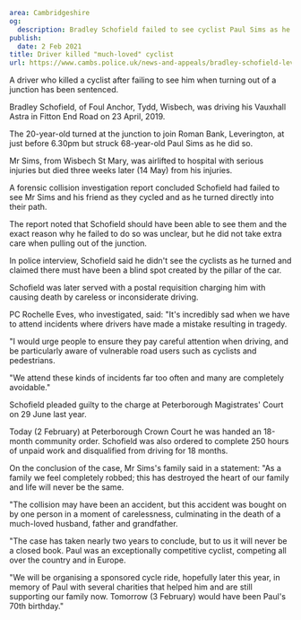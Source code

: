 ```yaml
area: Cambridgeshire
og:
  description: Bradley Schofield failed to see cyclist Paul Sims as he turned out of a junction
publish:
  date: 2 Feb 2021
title: Driver killed "much-loved" cyclist
url: https://www.cambs.police.uk/news-and-appeals/bradley-schofield-leverington-collision-sentencing
```

A driver who killed a cyclist after failing to see him when turning out of a junction has been sentenced.

Bradley Schofield, of Foul Anchor, Tydd, Wisbech, was driving his Vauxhall Astra in Fitton End Road on 23 April, 2019.

The 20-year-old turned at the junction to join Roman Bank, Leverington, at just before 6.30pm but struck 68-year-old Paul Sims as he did so.

Mr Sims, from Wisbech St Mary, was airlifted to hospital with serious injuries but died three weeks later (14 May) from his injuries.

A forensic collision investigation report concluded Schofield had failed to see Mr Sims and his friend as they cycled and as he turned directly into their path.

The report noted that Schofield should have been able to see them and the exact reason why he failed to do so was unclear, but he did not take extra care when pulling out of the junction.

In police interview, Schofield said he didn't see the cyclists as he turned and claimed there must have been a blind spot created by the pillar of the car.

Schofield was later served with a postal requisition charging him with causing death by careless or inconsiderate driving.

PC Rochelle Eves, who investigated, said: "It's incredibly sad when we have to attend incidents where drivers have made a mistake resulting in tragedy.

"I would urge people to ensure they pay careful attention when driving, and be particularly aware of vulnerable road users such as cyclists and pedestrians.

"We attend these kinds of incidents far too often and many are completely avoidable."

Schofield pleaded guilty to the charge at Peterborough Magistrates' Court on 29 June last year.

Today (2 February) at Peterborough Crown Court he was handed an 18-month community order. Schofield was also ordered to complete 250 hours of unpaid work and disqualified from driving for 18 months.

On the conclusion of the case, Mr Sims's family said in a statement: "As a family we feel completely robbed; this has destroyed the heart of our family and life will never be the same.

"The collision may have been an accident, but this accident was bought on by one person in a moment of carelessness, culminating in the death of a much-loved husband, father and grandfather.

"The case has taken nearly two years to conclude, but to us it will never be a closed book. Paul was an exceptionally competitive cyclist, competing all over the country and in Europe.

"We will be organising a sponsored cycle ride, hopefully later this year, in memory of Paul with several charities that helped him and are still supporting our family now. Tomorrow (3 February) would have been Paul's 70th birthday."
